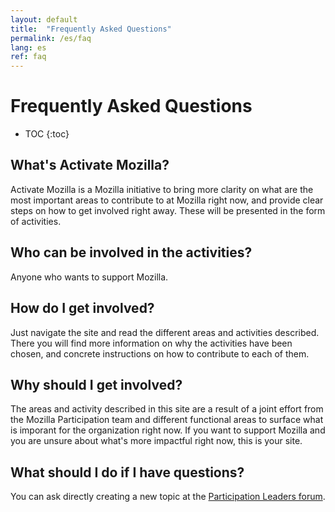```yaml
---
layout: default
title:  "Frequently Asked Questions"
permalink: /es/faq
lang: es
ref: faq
---
```


# Frequently Asked Questions

* TOC
{:toc}

## What's Activate Mozilla?

Activate Mozilla is a Mozilla initiative to bring more clarity on what are the most important areas to contribute to at Mozilla right now, and provide clear steps on how to get involved right away. These will be presented in the form of activities.

## Who can be involved in the activities?

Anyone who wants to support Mozilla.

## How do I get involved?

Just navigate the site and read the different areas and activities described. There you will find more information on why the activities have been chosen, and concrete instructions on how to contribute to each of them.

## Why should I get involved?

The areas and activity described in this site are a result of a joint effort from the Mozilla Participation team and different functional areas to surface what is imporant for the organization right now. If you want to support Mozilla and you are unsure about what's more impactful right now, this is your site.

## What should I do if I have questions?

You can ask directly creating a new topic at the [Participation Leaders forum](https://discourse.mozilla-community.org/c/participation-leaders).
